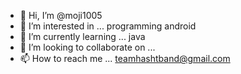 - 👋 Hi, I’m @moji1005
- 👀 I’m interested in ... programming android
- 🌱 I’m currently learning ... java
- 💞️ I’m looking to collaborate on ...
- 📫 How to reach me ... teamhashtband@gmail.com

<!---
moji1005/moji1005 is a ✨ special ✨ repository because its `README.md` (this file) appears on your GitHub profile.
You can click the Preview link to take a look at your changes.
--->
